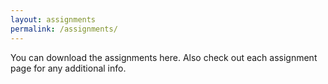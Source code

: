 ```yaml
---
layout: assignments
permalink: /assignments/
---
```

You can download the assignments here. Also check out each assignment page for any additional info.